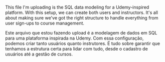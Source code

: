 This file I'm uploading is the SQL data modeling for a Udemy-inspired platform. With this setup, we can create both users and instructors. It's all about making sure we've got the right structure to handle everything from user sign-ups to course management. 


Este arquivo que estou fazendo upload é a modelagem de dados em SQL para uma plataforma inspirada na Udemy. Com essa configuração, podemos criar tanto usuários quanto instrutores. É tudo sobre garantir que tenhamos a estrutura certa para lidar com tudo, desde o cadastro de usuários até a gestão de cursos.
